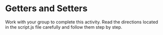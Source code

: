 # Getters and Setters

Work with your group to complete this activity. Read the directions located in the script.js file carefully and follow them step by step.

<!--## Helpful Links

 - []() -->
